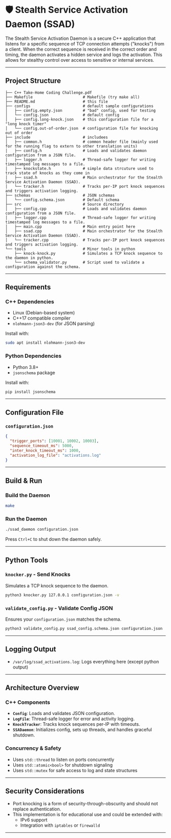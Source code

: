 # 🛡️ Stealth Service Activation Daemon (SSAD)

The Stealth Service Activation Daemon is a secure C++ application that listens for a specific sequence of TCP connection attempts ("knocks") from a client. When the correct sequence is received in the correct order and timing, the daemon activates a hidden service and logs the activation. This allows for stealthy control over access to sensitive or internal services.

---

## Project Structure

```
├── C++ Take-Home Coding Challenge.pdf
├── Makefile                      # Makefile (try make all)
├── README.md                     # this file
├── configs                       # default sample configurations
│   ├── config.empty.json         # "bad" config, used for testing
│   └── config.json               # default config
│   ├── config.long-knock.json    # this configuration file for a "long knock timer"
│   └── config.out-of-order.json  # configuration file for knocking out of order
├── include                       # includees
│   ├── common.h                  # common header file (mainly used for the running flag to extern to other translation units)
│   ├── config.h                  # Loads and validates daemon configuration from a JSON file.
│   ├── logger.h                  # Thread-safe logger for writing timestamped log messages to a file.
│   ├── knockstate.h              # simple data strcuture used to track state of knocks as they come in
│   ├── ssad.h                    # Main orchestrator for the Stealth Service Activation Daemon (SSAD).
│   └── tracker.h                 # Tracks per-IP port knock sequences and triggers activation logging.
├── schemas                       # JSON schemas
│   └── config.schema.json        # Default schema
├── src                           # Source directory
│   ├── config.cpp                # Loads and validates daemon configuration from a JSON file.
│   ├── logger.cpp                # Thread-safe logger for writing timestamped log messages to a file.
│   ├── main.cpp                  # Main entry point here
│   ├── ssad.cpp                  # Main orchestrator for the Stealth Service Activation Daemon (SSAD).
│   └── tracker.cpp               # Tracks per-IP port knock sequences and triggers activation logging.
└── tools                         # Minor tools in python
    ├── knock-knock.py            # Simulates a TCP knock sequence to the daemon in python.
    └── schema_validator.py       # Script used to validate a configuration against the schema.
```
---

## Requirements

### C++ Dependencies
- Linux (Debian-based system)
- C++17 compatible compiler
- `nlohmann-json3-dev` (for JSON parsing)

Install with:
```bash
sudo apt install nlohmann-json3-dev
```

### Python Dependencies
- Python 3.8+
- `jsonschema` package

Install with:
```bash
pip install jsonschema
```

---

## Configuration File

### `configuration.json`
```json
{
  "trigger_ports": [10001, 10002, 10003],
  "sequence_timeout_ms": 5000,
  "inter_knock_timeout_ms": 1000,
  "activation_log_file": "activations.log"
}
```

---

## Build & Run

### Build the Daemon
```bash
make
```

### Run the Daemon
```bash
./ssad_daemon configuration.json
```

Press `Ctrl+C` to shut down the daemon safely.

---

## Python Tools

### `knocker.py` - Send Knocks
Simulates a TCP knock sequence to the daemon.
```bash
python3 knocker.py 127.0.0.1 configuration.json -v
```

### `validate_config.py` - Validate Config JSON
Ensures your `configuration.json` matches the schema.
```bash
python3 validate_config.py ssad_config.schema.json configuration.json
```

---

## Logging Output

- `/var/log/ssad_activations.log`: Logs everything here (except python output)

---

## Architecture Overview

### C++ Components

- **`Config`**: Loads and validates JSON configuration.
- **`LogFile`**: Thread-safe logger for error and activity logging.
- **`KnockTracker`**: Tracks knock sequences per-IP with timeouts.
- **`SSADaemon`**: Initializes config, sets up threads, and handles graceful shutdown.

### Concurrency & Safety

- Uses `std::thread` to listen on ports concurrently
- Uses `std::atomic<bool>` for shutdown signaling
- Uses `std::mutex` for safe access to log and state structures

---

## Security Considerations

- Port knocking is a form of security-through-obscurity and should not replace authentication.
- This implementation is for educational use and could be extended with:
  - IPv6 support
  - Integration with `iptables` or `firewalld`

---
